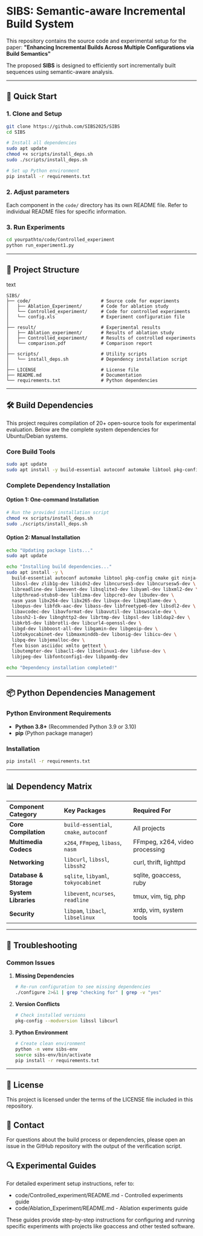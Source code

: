 # SIBS: Semantic-aware Incremental Build System

This repository contains the source code and experimental setup for the paper:
**"Enhancing Incremental Builds Across Multiple Configurations via Build Semantics"**

The proposed **SIBS** is designed to efficiently sort incrementally built sequences using semantic-aware analysis.

------

## 🚀 Quick Start

### 1. Clone and Setup

```bash
git clone https://github.com/SIBS2025/SIBS
cd SIBS

# Install all dependencies
sudo apt update
chmod +x scripts/install_deps.sh
sudo ./scripts/install_deps.sh

# Set up Python environment
pip install -r requirements.txt
```

### 2. Adjust parameters

Each component in the `code/` directory has its own README file. Refer to individual README files for specific information.

### 3. Run Experiments

```bash
cd yourpathto/code/Controlled_experiment
python run_experiment1.py 
```

------

## 📂 Project Structure

text

```
SIBS/
├── code/                          # Source code for experiments
│   ├── Ablation_Experiment/       # Code for ablation study
│   └── Controlled_experiment/     # Code for controlled experiments
│   └── config.xls                 # Experiment configuration file
│
├── result/                        # Experimental results
│   ├── Ablation_experiment/       # Results of ablation study
│   ├── Controlled_experiment/     # Results of controlled experiments
│   └── comparison.pdf             # Comparison report 
│
├── scripts/                       # Utility scripts
│   └── install_deps.sh            # Dependency installation script
│
├── LICENSE                        # License file
├── README.md                      # Documentation
└── requirements.txt               # Python dependencies
```

------

## 🛠️ Build Dependencies

This project requires compilation of 20+ open-source tools for experimental evaluation. Below are the complete system dependencies for Ubuntu/Debian systems.

### Core Build Tools

```bash
sudo apt update
sudo apt install -y build-essential autoconf automake libtool pkg-config cmake git ninja-build
```

### Complete Dependency Installation

#### Option 1: One-command Installation

```bash
# Run the provided installation script
chmod +x scripts/install_deps.sh
sudo ./scripts/install_deps.sh
```

#### Option 2: Manual Installation

```bash
echo "Updating package lists..."
sudo apt update

echo "Installing build dependencies..."
sudo apt install -y \
  build-essential autoconf automake libtool pkg-config cmake git ninja-build \
  libssl-dev zlib1g-dev libidn2-dev libncurses5-dev libncursesw5-dev \
  libreadline-dev libevent-dev libsqlite3-dev libyaml-dev libxml2-dev \
  libpthread-stubs0-dev liblzma-dev libpcre3-dev libudev-dev \
  nasm yasm libx264-dev libx265-dev libvpx-dev libmp3lame-dev \
  libopus-dev libfdk-aac-dev libass-dev libfreetype6-dev libsdl2-dev \
  libavcodec-dev libavformat-dev libavutil-dev libswscale-dev \
  libssh2-1-dev libnghttp2-dev librtmp-dev libpsl-dev libldap2-dev \
  libkrb5-dev libbrotli-dev libcurl4-openssl-dev \
  libgd-dev libboost-all-dev libgamin-dev libgeoip-dev \
  libtokyocabinet-dev libmaxminddb-dev libonig-dev libicu-dev \
  libpq-dev libjemalloc-dev \
  flex bison asciidoc xmlto gettext \
  libutempter-dev libacl1-dev libselinux1-dev libfuse-dev \
  libjpeg-dev libfontconfig1-dev libpam0g-dev

echo "Dependency installation completed!"
```

------

## 📦 Python Dependencies Management

### Python Environment Requirements

- **Python 3.8+** (Recommended Python 3.9 or 3.10)
- **pip** (Python package manager)

### Installation

```bash
pip install -r requirements.txt
```

------

## 📊 Dependency Matrix

| Component Category     | Key Packages                           | Required For                   |
| :--------------------- | :------------------------------------- | :----------------------------- |
| **Core Compilation**   | `build-essential`, `cmake`, `autoconf` | All projects                   |
| **Multimedia Codecs**  | `x264`, `FFmpeg`, `libass`, `nasm`     | FFmpeg, x264, video processing |
| **Networking**         | `libcurl`, `libssl`, `libssh2`         | curl, thrift, lighttpd         |
| **Database & Storage** | `sqlite`, `libyaml`, `tokyocabinet`    | sqlite, goaccess, ruby         |
| **System Libraries**   | `libevent`, `ncurses`, `readline`      | tmux, vim, tig, php            |
| **Security**           | `libpam`, `libacl`, `libselinux`       | xrdp, vim, system tools        |

------

## 🐛 Troubleshooting

### Common Issues

1. **Missing Dependencies**

   ```bash
   # Re-run configuration to see missing dependencies
   ./configure 2>&1 | grep "checking for" | grep -v "yes"
   ```

2. **Version Conflicts**

   ```bash
   # Check installed versions
   pkg-config --modversion libssl libcurl
   ```

3. **Python Environment**

   ```bash
   # Create clean environment
   python -m venv sibs-env
   source sibs-env/bin/activate
   pip install -r requirements.txt
   ```

------

## 📄 License

This project is licensed under the terms of the LICENSE file included in this repository.

## 📧 Contact

For questions about the build process or dependencies, please open an issue in the GitHub repository with the output of the verification script.

## 🔍 Experimental Guides

For detailed experiment setup instructions, refer to:

- code/Controlled_experiment/README.md - Controlled experiments guide
- code/Ablation_Experiment/README.md - Ablation experiments guide

These guides provide step-by-step instructions for configuring and running specific experiments with projects like goaccess and other tested software.